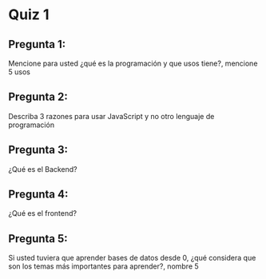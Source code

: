 # Quiz 1

## Pregunta 1:
Mencione para usted ¿qué es la programación y que usos tiene?, mencione 5 usos

## Pregunta 2:
Describa 3 razones para usar JavaScript y no otro lenguaje de programación

## Pregunta 3:
¿Qué es el Backend?

## Pregunta 4:
¿Qué es el frontend?

## Pregunta 5:
Si usted tuviera que aprender bases de datos desde 0, ¿qué considera que son los temas más importantes para aprender?, nombre 5